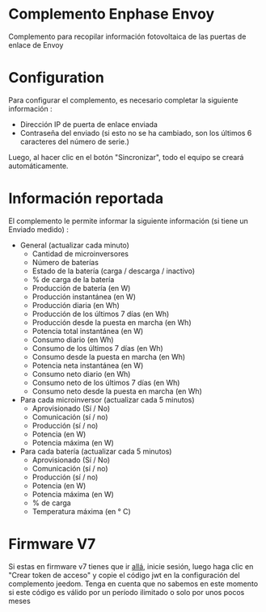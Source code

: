 # Complemento Enphase Envoy

Complemento para recopilar información fotovoltaica de las puertas de enlace de Envoy

# Configuration

Para configurar el complemento, es necesario completar la siguiente información :

- Dirección IP de puerta de enlace enviada
- Contraseña del enviado (si esto no se ha cambiado, son los últimos 6 caracteres del número de serie.)

Luego, al hacer clic en el botón "Sincronizar", todo el equipo se creará automáticamente.

# Información reportada

El complemento le permite informar la siguiente información (si tiene un Enviado medido) :

- General (actualizar cada minuto)
    - Cantidad de microinversores
    - Número de baterías
    - Estado de la batería (carga / descarga / inactivo)
    - % de carga de la batería
    - Producción de batería (en W)
    - Producción instantánea (en W)
    - Producción diaria (en Wh)
    - Producción de los últimos 7 días (en Wh)
    - Producción desde la puesta en marcha (en Wh)
    - Potencia total instantánea (en W)
    - Consumo diario (en Wh)
    - Consumo de los últimos 7 días (en Wh)
    - Consumo desde la puesta en marcha (en Wh)
    - Potencia neta instantánea (en W)
    - Consumo neto diario (en Wh)
    - Consumo neto de los últimos 7 días (en Wh)
    - Consumo neto desde la puesta en marcha (en Wh)
- Para cada microinversor (actualizar cada 5 minutos)
    - Aprovisionado (Sí / No)
    - Comunicación (sí / no)
    - Producción (sí / no)
    - Potencia (en W)
    - Potencia máxima (en W)
- Para cada batería (actualizar cada 5 minutos)
    - Aprovisionado (Sí / No)
    - Comunicación (sí / no)
    - Producción (sí / no)
    - Potencia (en W)
    - Potencia máxima (en W)
    - % de carga
    - Temperatura máxima (en ° C)

# Firmware V7

Si estas en firmware v7 tienes que ir [allá](https://entrez.enphaseenergy.com/), inicie sesión, luego haga clic en "Crear token de acceso" y copie el código jwt en la configuración del complemento jeedom. Tenga en cuenta que no sabemos en este momento si este código es válido por un período ilimitado o solo por unos pocos meses
